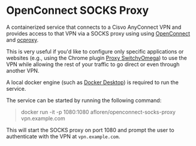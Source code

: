 OpenConnect SOCKS Proxy
=======================

A containerized service that connects to a Cisvo AnyConnect VPN and provides access to that VPN via a SOCKS proxy using using [OpenConnect](https://github.com/openconnect) and [ocproxy](https://github.com/cernekee/ocproxy).

This is very useful if you'd like to configure only specific applications or websites (e.g., using the Chrome plugin [Proxy SwitchyOmega](https://chrome.google.com/webstore/detail/proxy-switchyomega/padekgcemlokbadohgkifijomclgjgif?hl=en)) to use the VPN while allowing the rest of your traffic to go direct or even through another VPN.

A local docker engine (such as [Docker Desktop](https://www.docker.com/products/docker-desktop)) is required to run the service.

The service can be started by running the following command:
> docker run -it -p 1080:1080 afloren/openconnect-socks-proxy vpn.example.com

This will start the SOCKS proxy on port 1080 and prompt the user to authenticate with the VPN at `vpn.example.com`.
